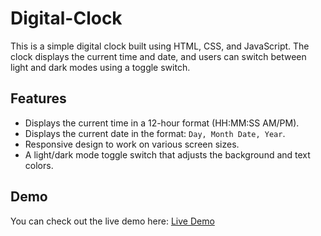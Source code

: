 # Digital-Clock

This is a simple digital clock built using HTML, CSS, and JavaScript. 
The clock displays the current time and date, and users can switch between light and dark modes using a toggle switch.

## Features

- Displays the current time in a 12-hour format (HH:MM:SS AM/PM).
- Displays the current date in the format: `Day, Month Date, Year`.
- Responsive design to work on various screen sizes.
- A light/dark mode toggle switch that adjusts the background and text colors.

## Demo

You can check out the live demo here:
[Live Demo](https://padmaleka.github.io/Digital-Clock/Digital%20Clock/index.html)
